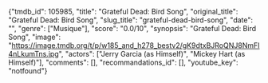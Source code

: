 {"tmdb_id": 105985, "title": "Grateful Dead: Bird Song", "original_title": "Grateful Dead: Bird Song", "slug_title": "grateful-dead-bird-song", "date": "", "genre": ["Musique"], "score": "0.0/10", "synopsis": "Grateful Dead: Bird Song", "image": "https://image.tmdb.org/t/p/w185_and_h278_bestv2/gK9dtxBJRoQNJ8NmFI4nLkumTns.jpg", "actors": ["Jerry Garcia (as Himself)", "Mickey Hart (as Himself)"], "comments": [], "recommandations_id": [], "youtube_key": "notfound"}